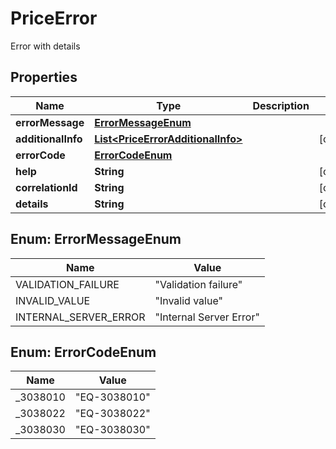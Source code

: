 

# PriceError

Error with details

## Properties

| Name | Type | Description | Notes |
|------------ | ------------- | ------------- | -------------|
|**errorMessage** | [**ErrorMessageEnum**](#ErrorMessageEnum) |  |  |
|**additionalInfo** | [**List&lt;PriceErrorAdditionalInfo&gt;**](PriceErrorAdditionalInfo.md) |  |  [optional] |
|**errorCode** | [**ErrorCodeEnum**](#ErrorCodeEnum) |  |  |
|**help** | **String** |  |  [optional] |
|**correlationId** | **String** |  |  [optional] |
|**details** | **String** |  |  [optional] |



## Enum: ErrorMessageEnum

| Name | Value |
|---- | -----|
| VALIDATION_FAILURE | &quot;Validation failure&quot; |
| INVALID_VALUE | &quot;Invalid value&quot; |
| INTERNAL_SERVER_ERROR | &quot;Internal Server Error&quot; |



## Enum: ErrorCodeEnum

| Name | Value |
|---- | -----|
| _3038010 | &quot;EQ-3038010&quot; |
| _3038022 | &quot;EQ-3038022&quot; |
| _3038030 | &quot;EQ-3038030&quot; |



